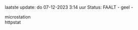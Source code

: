 laatste update: 
do 07-12-2023  3:14   uur 
Status: FAALT - geel - 
<div class="service Y">microstation</div><div class="service G">httpstat</div>